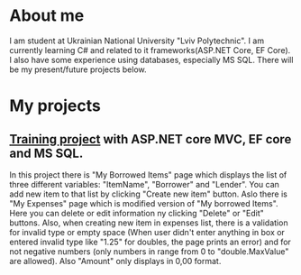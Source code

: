 # About me
I am student at Ukrainian National University "Lviv Polytechnic". I am currently learning C# and related to it frameworks(ASP.NET Core, EF Core). I also have some experience using databases, especially MS SQL. There will be my present/future projects below.

# My projects
<h2><a href="https://github.com/VladyslavStashkevych/WebApplicationProject">Training project<a> with ASP.NET core MVC, EF core and MS SQL.</h2>

In this project there is "My Borrowed Items" page which displays the list of three different variables: "ItemName", "Borrower" and "Lender". You can add new item to that list by clicking "Create new item" button. Aslo there is "My Expenses" page which is modified version of "My borrowed Items". Here you can delete or edit information ny clicking "Delete" or "Edit" buttons. Also, when creating new item in expenses list, there is a validation for invalid type or empty space (When user didn't enter anything in box or entered invalid type like "1.25" for doubles, the page prints an error) and for not negative numbers (only numbers in range from 0 to "double.MaxValue" are allowed). Also "Amount" only displays in 0,00 format.
